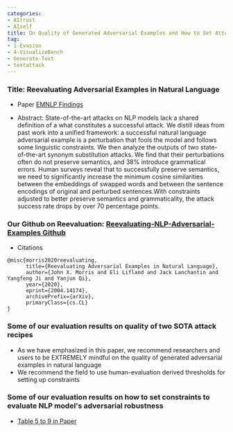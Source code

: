 ```yaml
---
categories:
- AItrust
- AIself
title: On Quality of Generated Adversarial Examples and How to Set Attack Contraints
tag:
- 1-Evasion
- 4-VisualizeBench
- Generate-Text
- textattack
---
```




### Title: Reevaluating Adversarial Examples in Natural Language

- Paper [EMNLP Findings](https://arxiv.org/abs/2004.14174)

- Abstract:  State-of-the-art attacks on NLP models lack a shared definition of a what constitutes a successful attack. We distill ideas from past work into a unified framework: a successful natural language adversarial example is a perturbation that fools the model and follows some linguistic constraints. We then analyze the outputs of two state-of-the-art synonym substitution attacks. We find that their perturbations often do not preserve semantics, and 38% introduce grammatical errors. Human surveys reveal that to successfully preserve semantics, we need to significantly increase the minimum cosine similarities between the embeddings of swapped words and between the sentence encodings of original and perturbed sentences.With constraints adjusted to better preserve semantics and grammaticality, the attack success rate drops by over 70 percentage points.


### Our Github on Reevaluation: [Reevaluating-NLP-Adversarial-Examples Github](https://github.com/QData/Reevaluating-NLP-Adversarial-Examples)


- Citations
```
@misc{morris2020reevaluating,
      title={Reevaluating Adversarial Examples in Natural Language}, 
      author={John X. Morris and Eli Lifland and Jack Lanchantin and Yangfeng Ji and Yanjun Qi},
      year={2020},
      eprint={2004.14174},
      archivePrefix={arXiv},
      primaryClass={cs.CL}
}
```


### Some of our evaluation results on quality of two SOTA attack recipes

- As we have emphasized in this paper, we recommend researchers and users to be EXTREMELY mindful on the quality of generated adversarial examples in natural language 
- We recommend the field to use human-evaluation derived thresholds for setting up constraints 



### Some of our evaluation results on how to set constraints to evaluate NLP model's adversarial robustness

- [Table 5 to 9 in Paper](https://arxiv.org/abs/2004.14174)